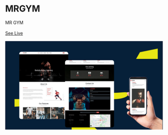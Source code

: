 # MRGYM
MR GYM
<br/>
<br />
<a href="#">See Live</a>
<br/>
<br/>
<img src="https://github.com/Adelsherif/MRGYM/blob/master/Untitled-5.jpg" />
